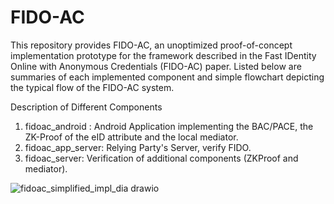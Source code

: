 # FIDO-AC

This repository provides FIDO-AC, an unoptimized proof-of-concept implementation prototype for the framework described in the Fast IDentity Online with Anonymous Credentials (FIDO-AC) paper.
Listed below are summaries of each implemented component and simple flowchart depicting the typical flow of the FIDO-AC system.

Description of Different Components
1) fidoac_android : Android Application implementing the BAC/PACE, the ZK-Proof of the eID attribute and the local mediator.
2) fidoac_app_server: Relying Party's Server, verify FIDO.
3) fidoac_server: Verification of additional components (ZKProof and mediator).

![fidoac_simplified_impl_dia drawio](https://user-images.githubusercontent.com/13492945/231697175-393710eb-9f4e-4c00-8a42-e8c137df4cff.svg)
